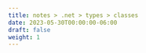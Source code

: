 ```yaml
---
title: notes > .net > types > classes
date: 2023-05-30T00:00:00-06:00
draft: false
weight: 1
---
```

